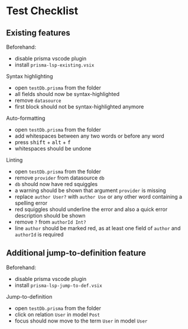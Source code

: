 # Test Checklist

## Existing features
Beforehand:
- disable prisma vscode plugin
- install `prisma-lsp-existing.vsix`

Syntax highlighting
- open `testDb.prisma` from the folder
- all fields should now be syntax-highlighted 
- remove `datasource`
- first block should not be syntax-highlighted anymore

Auto-formatting
- open `testDb.prisma` from the folder
- add whitespaces between any two words or before any word
- press <kbd>shift</kbd> + <kbd>alt</kbd> + <kbd>f</kbd>
- whitespaces should be undone

Linting
- open `testDb.prisma` from the folder
- remove `provider` from datasource `db`
- `db` should now have red squiggles
- a warning should be shown that argument `provider` is missing
- replace `author User?` with `author Use` or any other word containing a spelling error
- red squiggles should underline the error and also a quick error description should be shown
- remove `?` from `authorId Int?`
- line `author` should be marked red, as at least one field of  `author` and `authorId` is required 

## Additional jump-to-definition feature
Beforehand:
- disable prisma vscode plugin
- install `prisma-lsp-jump-to-def.vsix`

Jump-to-definition
- open `testDb.prisma` from the folder
- click on relation `User` in  model `Post`
- focus should now move to the term `User` in model `User`